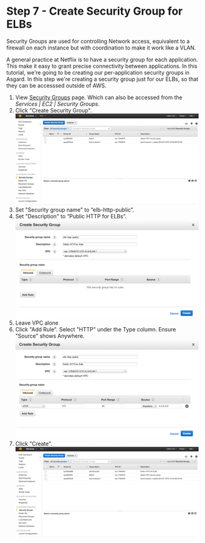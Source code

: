# Step 7 - Create Security Group for ELBs

Security Groups are used for controlling Network access, equivalent to a firewall on each instance but with coordination to make it work like a VLAN.

A general practice at Netflix is to have a security group for each application. This make it easy to grant precise connectivity between applications.
In this tutorial, we're going to be creating our per-application security groups in Asgard. In this step we're creating a security group just for our ELBs, so that they can be accesssed outside of AWS.

1. View <a href="https://console.aws.amazon.com/ec2/v2/home?region=us-west-2#SecurityGroups:" target="_blank">Security Groups</a> page.  Which can also be accessed from the _Services | EC2 | Security Groups_.
2. Click "Create Security Group". ![](images/security-groups.png)
3. Set "Security group name" to “elb-http-public”.
4. Set "Description" to “Public HTTP for ELBs”. ![](images/create-security-group.png)
5. Leave VPC alone
6. Click "Add Rule". Select "HTTP" under the Type column. Ensure "Source" shows Anywhere. ![](images/create-security-group-rule.png)
7. Click "Create". ![](images/create-security-group-final.png)



